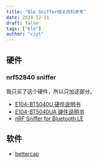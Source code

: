 ```yaml
---
title: "Ble Sniffer相关资料参考"
date: 2024-12-11
draft: false
tags: ["ble"]
author: "czyt"
---
```


## 硬件

### nrf52840 sniffer

我只买了这个硬件，所以只加这部分。

+ [E104-BT5040U 硬件说明书](https://www.ebyte.com/product/1030.html)
+ [E104-BT5040UA 硬件说明书](https://www.ebyte.com/product/1206.html)
+ [nRF Sniffer for Bluetooth LE](https://www.nordicsemi.com/Products/Development-tools/nRF-Sniffer-for-Bluetooth-LE)

## 软件

+ [bettercap](https://www.bettercap.org)

